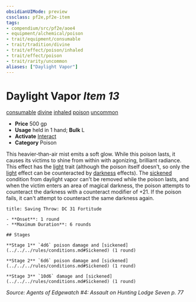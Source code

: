 ```yaml
---
obsidianUIMode: preview
cssclass: pf2e,pf2e-item
tags:
- compendium/src/pf2e/aoe4
- equipment/alchemical/poison
- trait/equipment/consumable
- trait/tradition/divine
- trait/effect/poison/inhaled
- trait/effect/poison
- trait/rarity/uncommon
aliases: ["Daylight Vapor"]
---
```

# Daylight Vapor *Item 13*  
[consumable](consumable.md)  [divine](divine.md)  [inhaled](inhaled.md)  [poison](rules/traits/poison.md)  [uncommon](uncommon.md)  

- **Price** 500 gp
- **Usage** held in 1 hand; **Bulk** L
- **Activate** [Interact](interact.md)
- **Category** Poison

This heavier-than-air mist emits a soft glow. While this poison lasts, it causes its victims to shine from within with agonizing, brilliant radiance. This effect has the [light](rules/traits/light.md) trait (although the poison itself doesn't, so only the [light](rules/traits/light.md) effect can be counteracted by [darkness](rules/traits/darkness.md) effects). The [sickened](conditions.md#Sickened) condition from daylight vapor can't be removed while the poison lasts, and when the victim enters an area of magical darkness, the poison attempts to counteract the darkness with a counteract modifier of +21. If the poison fails, it can't attempt to counteract the same darkness again.

```ad-inline-affliction
title: Saving Throw: DC 31 Fortitude

- **Onset**: 1 round
- **Maximum Duration**: 6 rounds

## Stages

**Stage 1** `4d6` poison damage and [sickened](../../../rules/conditions.md#Sickened) (1 round)

**Stage 2** `6d6` poison damage and [sickened](../../../rules/conditions.md#Sickened) (1 round)

**Stage 3** `10d6` damage and [sickened](../../../rules/conditions.md#Sickened) (1 round)
```

*Source: Agents of Edgewatch #4: Assault on Hunting Lodge Seven p. 77*
